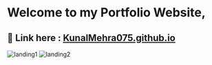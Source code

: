# Welcome to my Portfolio Website,
🔵 Link here :  <a href="https://kunalmehra075.github.io/">KunalMehra075.github.io </a>
---
![landing1](https://github.com/KunalMehra075/KunalMehra075.github.io/assets/112753481/82c19b3d-5b3e-4ba1-bff5-621c160b1798)
![landing2](https://github.com/KunalMehra075/KunalMehra075.github.io/assets/112753481/4276d0cd-6f1c-4d30-8fdd-4442ab1c43ee)
